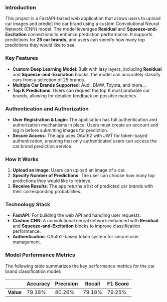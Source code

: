 ### Introduction

This project is a FastAPI-based web application that allows users to upload car images and predict the car brand using a custom Convolutional Neural Network (CNN) model. The model leverages **Residual** and **Squeeze-and-Excitation** connections to enhance prediction performance. It supports predictions for **25 car brands**, and users can specify how many top predictions they would like to see.

### Key Features

- **Custom Deep Learning Model**: Built with lazy layers, including **Residual** and **Squeeze-and-Excitation** blocks, the model can accurately classify cars from a selection of 25 brands.
- **Multiple Car Brands Supported**: Audi, BMW, Toyota, and more...
- **Top K Predictions**: Users can request the top K most probable car brands, allowing for detailed feedback on possible matches.
  
### Authentication and Authorization

- **User Registration & Login**: The application has full authentication and authorization mechanisms in place. Users must create an account and log in before submitting images for prediction.
- **Secure Access**: The app uses OAuth2 with JWT for token-based authentication, ensuring that only authenticated users can access the car brand prediction service.

### How it Works

1. **Upload an Image**: Users can upload an image of a car.
2. **Specify Number of Predictions**: The user can choose how many top predictions they would like to retrieve.
3. **Receive Results**: The app returns a list of predicted car brands with their corresponding probabilities.

### Technology Stack

- **FastAPI**: For building the web API and handling user requests.
- **Custom CNN**: A convolutional neural network enhanced with **Residual** and **Squeeze-and-Excitation** blocks to improve classification performance.
- **Authentication**: OAuth2-based token system for secure user management.
  
### Model Performance Metrics

The following table summarizes the key performance metrics for the car brand classification model:

|              | Accuracy | Precision | Recall | F1 Score |
|--------------|----------|-----------|--------|----------|
| **Value**    | 79.18%   | 80.26%    | 79.18% | 79.25%   |
